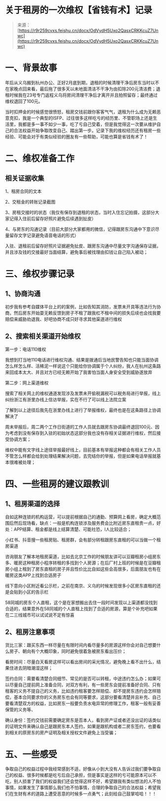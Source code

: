 # 关于租房的一次维权【省钱有术】记录

> 来源：[https://r9r259cvxs.feishu.cn/docx/OdVydH5Uxo2QasxCRKKcuZ7Unwc](https://r9r259cvxs.feishu.cn/docx/OdVydH5Uxo2QasxCRKKcuZ7Unwc)

# 一、背景故事

年后从义乌搬到杭州办公、正好2月底到期，退租的时候清理干净后房东当时以不在家晚点回来看，最后拖了很多天以未地面清洁不干净为由扣除200元清洁费；退租时候我在23号专门返程义乌将房间清理干净后才离开并且拍照留存；最终通过维权退回了100元。

当时扣押金的时候感觉很愤怒，租房交钱前跟你客客气气，退租为什么成为无赖恶意克扣，我是一个典型的ISFP、过往很多这样吃亏的经历里、不管职场上还是生活里，我都是多一事不如少一事，吃了亏自己受着，但是我觉得这一次要从维护自己的合法权益开始争取改变自己、踏出第一步。记录下我的维权经历还有租房一些经验、可能会对于有类似经验的圈友有一些帮助，可能也算是省钱有术了！

# 二、维权准备工作

## 相关证据收集

1、租房合同的文本

2、交租金的转账记录截图

3、房租交接时的状态（我仅有保存到退租的状态，当时入住忘记拍摄，这部分大家记得入住前后留存好照片避免后续遇到扯皮）

4、与房东的沟通记录（目前大部分大家都用的微信，记得跟房东沟通中下意识尽量留存文字记录避免语音电话的形式）

入驻、退租前后留存好照片证据避免扯皮、跟房东沟通中尽量文字沟通保存证据，并且涉及钱的交接最好当面结算，避免事后被找理由扣钱让自己陷入被动；

# 三、维权步骤记录

## 1、协商沟通

初步我有参考自媒体平台上的的案例，比如告知其消防，发票未开具等违法行为协商，然后房东开始耍无赖反馈到房子不租了跟我杠不租中间的损失后续也会找我要赔偿来威胁劝退我、好吧协商不成只好寻求其他渠道进行维权

## 2、搜索相关渠道开始维权

第一步：电话110维权

我想到打当地110电话进行维权沟通、结果是拨通后当地民警告知也只能当面协调怎么样怎么样、活稀泥一样说这个只能给你协调属于个人纠纷，我人在杭州这条路来回成本太大、并且对方已经无赖开始了我害怕当面人身安全受到威胁遂放弃

第二步：网上渠道维权

搜索了相关网上的维权通道发现涉及发票未开偷税漏税可以税务局进行举报，线上纠纷浙江有浙里办线上信访举报，实在不行了可以线上法院立案

了解到以上途径后我先在浙里办线上进行了举报维权，最终也是在这条路径上协调解决了

周末举报后，周二两个工作日街道的工作人员就去跟房东协调最终退回100元、因为考虑到没有保存到入驻的初始状态这部分我也没有存相关证据进行维权，然后接受协调方案；

维权中能有文字线上途径举报最好线上，目前基本有举报这种都会有相关工作人员不管怎么样都会给到处理结果解决问题，去完结你的举报，但是如果电话举报就基本很难被处理；

# 四、一些租房的建议跟教训

## 1、租房渠道的选择

自如这种连锁的机构运营，可以提前根据自己的通勤、预算网上看房，确定大概范围后然后现场看，缺点：一般是机构连锁涉及服务费会比附近房东直租贵一点，好处：APP结算、租金都是线上结算清楚、可能社恐，I人比较适合；

小红书、抖音搜一些租房贴、租房群，会有部分转租跟房东直租的可以当做一个租房渠道

咨询朋友了解本地租房渠道，比如去北京工作的时候朋友讲可以豆瓣租房小组房东多、暖房这种租房小程序转租的多找到个人房源；在后厂村上班的时候是在豆瓣租房小组上租到了房东直租的房子并且性价比比自如这些会高很多，后面朋友也有在暖房这类APP上找到合适房子

线下意向小区附近看公示栏，之前在南京、义乌的时候发现很多小区房东直租的还是会贴到小区的告示栏

58同城的房东个人直租，这个是在家想搬出去住一段时间发现以上渠道都没找到合适的，结果意外在58同城的个人直租上找到了合适的房源，算是个补充吧如果在二三线城市可以试试说不定有惊喜

## 2、租房注意事项

货比三家：跟买东西一样尽量在有限时间内看尽量多的房源这样你会对自己想要什么房子、朝向有个大概印象，同时避免很着急被房东看出压价；

看房时间：尽量白天看房这样可以看出房间的采光情况，避免晚上看不出什么，结果住进去阴暗潮湿这样；

签约合同：需要看清楚合同细节、常见的是否可以转租，中途违约怎么办；如果可以尽量自己提前网上准备合同，对双方有利，有一些房东会提前准备好合同、只有租客的义务不提自己的义务，比如违约租客要怎样赔偿、却不提房东违约会怎样赔偿，基本合同要求你的义务房东也会有同等要求，这部分要看清楚并且补充、自己要看清楚双方的权益，比如房东一般要负责水电异常的修理工作，租客一般有妥善保管的义务等、

确认身份：签约交钱前需要确定房东是否本人，看到房产证或者还没出证的话类似的证明文件来确认自己是跟房东本人签约，如果是跟机构或者二房东签约，也要看到相关的原房东的房产证明及相关授权文件避免上当受骗；

# 五、一些感受

争取自己的权益过程中我经常感到不适，好像从小到大没有人告诉过我们要争取自己的权益、很多时候都是吃亏后自己承担，但是事实是这样的亏可能原本可以不吃，别人损害了我们的权益我们还会觉得这样不好，希望跟我有类似想法的人不怕事情，如果发生了事情那么我们也不怕事情，合理的争取自己的合法权益；希望我们在生财有术的道路上遭受恶意的时候多一点勇气；此刻给自己鼓掌哈哈！！！